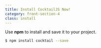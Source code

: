 ```yaml
---
title: Install CocktailJS Now!
category: front-section-4
class: install
---
```


Use **npm** to install and save it to your project.

````bash
$ npm install cocktail --save
````
